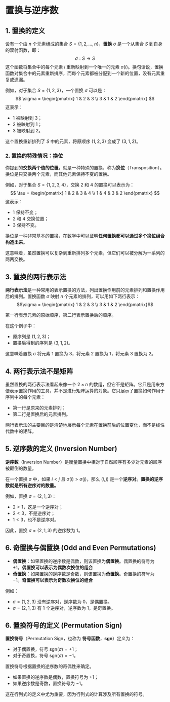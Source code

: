 # 置换与逆序数

## 1. **置换的定义**
设有一个由 $n$ 个元素组成的集合 $S = \{1, 2, \dots, n\}$，**置换** $\sigma$ 是一个从集合 $S$ 到自身的双射函数，即：
$$
\sigma: S \to S
$$
这个函数将集合中的每个元素 $i$ 重新映射到一个唯一的元素 $\sigma(i)$。换句话说，置换函数对集合中的元素重新排序，而每个元素都被分配到一个新的位置，没有元素重复或遗漏。

例如，对于集合 $S = \{1, 2, 3\}$，一个置换 $\sigma$ 可以是：
$$
\sigma = \begin{pmatrix} 1 & 2 & 3 \\ 3 & 1 & 2 \end{pmatrix}
$$
这表示：
- $1$ 被映射到 $3$；
- $2$ 被映射到 $1$；
- $3$ 被映射到 $2$。

这个置换重新排列了 $S$ 中的元素，将原顺序 $(1, 2, 3)$ 变成了 $(3, 1, 2)$。

### 2. **置换的特殊情况：换位**
你提到的**交换两个值的位置**，就是一种特殊的置换，称为**换位**（Transposition）。换位是只交换两个元素，而其他元素保持不变的置换。

例如，对于集合 $S = \{1, 2, 3, 4\}$，交换 $2$ 和 $4$ 的置换可以表示为：
$$
\tau = \begin{pmatrix} 1 & 2 & 3 & 4 \\ 1 & 4 & 3 & 2 \end{pmatrix}
$$
这表示：
- $1$ 保持不变；
- $2$ 和 $4$ 交换位置；
- $3$ 保持不变。

换位是一种非常基本的置换，在数学中可以证明**任何置换都可以通过多个换位组合构造出来**。

这意味着，虽然置换可以复杂到重新排列多个元素，但它们可以被分解为一系列的两两交换。

## 3. **置换的两行表示法**
**两行表示法**是一种常用的表示置换的方法，列出置换作用前的元素排列和置换作用后的排列。置换函数 $\sigma$ 映射 $n$ 个元素的排列，可以用如下两行表示：
$$\sigma = \begin{pmatrix} 1 & 2 & 3 \\ 3 & 1 & 2 \end{pmatrix}$$

第一行表示元素的原始顺序，第二行表示置换后的顺序。

在这个例子中：
- 原序列是 $(1, 2, 3)$；
- 置换后得到的序列是 $(3, 1, 2)$。

这意味着置换 $\sigma$ 将元素 1 置换为 3，将元素 2 置换为 1，将元素 3 置换为 2。

## 4. **两行表示法不是矩阵**
虽然置换的两行表示法看起来像一个 $2 \times n$ 的数组，但它不是矩阵。它只是用来方便表示置换作用的工具，并不是进行矩阵运算的对象。它只展示了置换如何作用于序列中的每个元素：
- 第一行是原来的元素排列；
- 第二行是置换后的元素排列。

两行表示法的主要目的是清楚地展示每个元素在置换前后的位置变化，而不是线性代数中的矩阵。

## 5. **逆序数的定义 (Inversion Number)**
**逆序数**（Inversion Number）是衡量置换中相对于自然顺序有多少对元素的顺序被颠倒的数量。

在一个置换 $\sigma$ 中，如果 $i < j$ 且 $\sigma(i) > \sigma(j)$，那么 $(i, j)$ 是一个**逆序对**。**置换的逆序数就是所有逆序对的数量。**

例如，置换 $\sigma = (2, 1, 3)$：
- $2 > 1$，这是一个逆序对；
- $2 < 3$，不是逆序对；
- $1 < 3$，也不是逆序对。

因此，置换 $\sigma = (2, 1, 3)$ 的逆序数为 1。

## 6. **奇置换与偶置换 (Odd and Even Permutations)**
- **偶置换**：如果置换的逆序数是偶数，则该置换为**偶置换**。偶置换的符号为 $+1$。**偶置换可以表示为偶数次换位的组合**
- **奇置换**：如果置换的逆序数是奇数，则该置换为**奇置换**。奇置换的符号为 $-1$。**奇置换可以表示为奇数次换位的组合**

例如：
- $\sigma = (1, 2, 3)$ 没有逆序对，逆序数为 0，是偶置换。
- $\sigma = (2, 1, 3)$ 有 1 个逆序对，逆序数为 1，是奇置换。

## 6. **置换符号的定义 (Permutation Sign)**
**置换符号**（Permutation Sign，也称为 **符号函数**，**sgn**）定义为：
- 对于偶置换，符号 $\text{sgn}(\sigma) = +1$；
- 对于奇置换，符号 $\text{sgn}(\sigma) = -1$。

置换符号根据置换的逆序数的奇偶性来确定。
- 如果置换的逆序数是偶数，置换符号为 $+1$；
- 如果逆序数是奇数，置换符号为 $-1$。

这在行列式的定义中尤为重要，因为行列式的计算涉及所有置换的符号。

